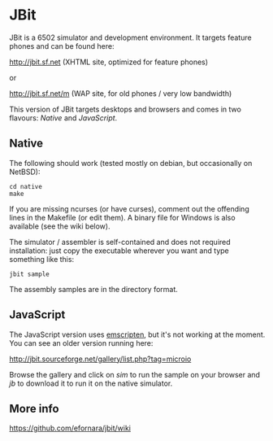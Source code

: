 JBit
====

JBit is a 6502 simulator and development environment. It targets feature
phones and can be found here:

<http://jbit.sf.net> (XHTML site, optimized for feature phones)

or

<http://jbit.sf.net/m> (WAP site, for old phones / very low bandwidth)

This version of JBit targets desktops and browsers and comes in two
flavours: *Native* and *JavaScript*.

Native
------

The following should work (tested mostly on debian, but occasionally on
NetBSD):

	cd native
	make

If you are missing ncurses (or have curses), comment out the offending
lines in the Makefile (or edit them). A binary file for Windows is
also available (see the wiki below).

The simulator / assembler is self-contained and does not required
installation: just copy the executable wherever you want and type
something like this:

	jbit sample

The assembly samples are in the directory format.

JavaScript
----------

The JavaScript version uses
[emscripten](https://github.com/kripken/emscripten), but it's not
working at the moment. You can see an older version running here:

<http://jbit.sourceforge.net/gallery/list.php?tag=microio>

Browse the gallery and click on *sim* to run the sample on your browser
and *jb* to download it to run it on the native simulator.

More info
---------

<https://github.com/efornara/jbit/wiki>
